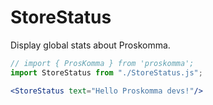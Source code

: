 # StoreStatus

Display global stats about Proskomma.

```jsx
// import { ProsKomma } from 'proskomma';
import StoreStatus from "./StoreStatus.js";

<StoreStatus text="Hello Proskomma devs!"/>
```